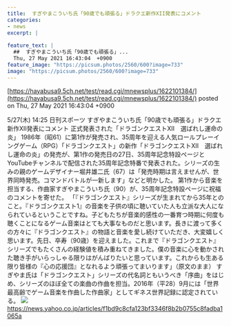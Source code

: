 ```yaml
---
title:  すぎやまこういち氏「90歳でも頑張る」ドラクエ新作XII発表にコメント  
categories:
- news
excerpt: |
  
feature_text: |
  ##  すぎやまこういち氏「90歳でも頑張る」...
  Thu, 27 May 2021 16:43:04  +0900
feature_image: "https://picsum.photos/2560/600?image=733"
image: "https://picsum.photos/2560/600?image=733"
---
```


[https://hayabusa9.5ch.net/test/read.cgi/mnewsplus/1622101384/](https://hayabusa9.5ch.net/test/read.cgi/mnewsplus/1622101384/)
posted on Thu, 27 May 2021 16:43:04  +0900

<!--more-->

5/27(木) 14:25 日刊スポーツ すぎやまこういち氏「90歳でも頑張る」ドラクエ新作XII発表にコメント 正式発表された「ドラゴンクエストXII　選ばれし運命の炎」 1986年（昭61）に第1作が発売され、35周年を迎える人気ロールプレーイングゲーム（RPG）「ドラゴンクエスト」の新作「ドラゴンクエストXII　選ばれし運命の炎」の発売が、第1作の発売日の27日、35周年記念特設ページとYouTubeチャンネルで配信された35周年記念特番で発表された。シリーズの生みの親のゲームデザイナー堀井雄二氏（67）は「発売時期は言えませんが、世界同時発売。コマンドバトルが一新します」などと明かした。 第1作から音楽を担当する、作曲家すぎやまこういち氏（90）が、35周年記念特設ページに祝福のコメントを寄せた。 「『ドラゴンクエスト』シリーズが生まれてから35年とのこと。『ドラゴンクエスト1』の音楽を子供の頃に聴いていた人も立派な大人になられているということですね。子どもたちが音楽的感性の一番育つ時期に何度も聴くことになるゲーム音楽はとても大事なものだと思います。長きに渡って多くの方々に『ドラゴンクエスト』の物語と音楽を愛し続けていただき、大変嬉しく思います。先日、卒寿（90歳）を迎えました。これまで『ドラゴンクエスト』シリーズでもたくさんの経験値を積み重ねてきました。僕の音楽に心を動かされた聴き手がいらっしゃる限りはがんばりたいと思っています。これからも生ある限り皆様の『心の応援団』となれるよう頑張ってまいります」（原文のまま） すぎやま氏は「ドラゴンクエスト」シリーズの代名詞ともいうべき「序曲」をはじめ、シリーズのほぼ全ての楽曲の作曲を担当。2016年（平28）9月には「世界最高齢でゲーム音楽を作曲した作曲家」としてギネス世界記録に認定されている。 ![](https://amd-pctr.c.yimg.jp/r/iwiz-amd/20210527-35270511-nksports-000-5-view.jpg) https://news.yahoo.co.jp/articles/f1bd9c8cfa123bf3346f8b2b0755c8fadba1065a
